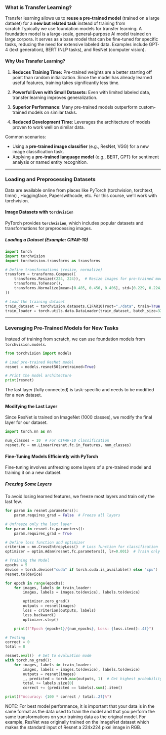 ### **What is Transfer Learning?**
Transfer learning allows us to **reuse a pre-trained model** (trained on a large dataset) for a **new but related task** instead of training from scratch.Typically we use foundation models for transfer learning. A foundation model is a large-scale, general-purpose AI model trained on large corpora. It serves as a base model that can be fine-tuned for specific tasks, reducing the need for extensive labeled data. Examples include GPT-4 (text generation), BERT (NLP tasks), and ResNet (computer vision). 

#### **Why Use Transfer Learning?**
 1. **Reduces Training Time:** Pre-trained weights are a better starting off point than random initialization. Since the model has already learned useful features, training takes significantly less time.
 
 2. **Powerful Even with Small Datasets:** Even with limited labeled data, transfer learning improves generalization.  
 3. **Superior Performance**: Many pre-trained models outperform custom-trained models on similar tasks.  
 4. **Reduced Development Time**: Leverages the architecture of models proven to work well on similar data.
 

Common scenarios:
 - Using a **pre-trained image classifier** (e.g., ResNet, VGG) for a new image classification task.
 - Applying a **pre-trained language model** (e.g., BERT, GPT) for sentiment analysis or named entity recognition.

---
### **Loading and Preprocessing Datasets**
Data are available online from places like PyTorch (torchvision, torchtext, timm) , Huggingface, Paperswithcode, etc. For this course, we'll work with torchvision.

#### **Image Datasets with `torchvision`**
PyTorch provides **`torchvision`**, which includes popular datasets and transformations for preprocessing images.

##### **Loading a Dataset (Example: CIFAR-10)**
```python
import torch
import torchvision
import torchvision.transforms as transforms

# Define transformations (resize, normalize)
transform = transforms.Compose([
    transforms.Resize((224, 224)),  # Resize images for pre-trained models
    transforms.ToTensor(),
    transforms.Normalize(mean=[0.485, 0.456, 0.406], std=[0.229, 0.224, 0.225])
])

# Load the training dataset
train_dataset = torchvision.datasets.CIFAR10(root="./data", train=True, transform=transform, download=True)
train_loader = torch.utils.data.DataLoader(train_dataset, batch_size=32, shuffle=True)
```


---
### Leveraging Pre-Trained Models for New Tasks
Instead of training from scratch, we can use foundation models from `torchvision.models`.

```python
from torchvision import models

# Load pre-trained ResNet model
resnet = models.resnet50(pretrained=True)

# Print the model architecture
print(resnet)
```

The last layer (fully connected) is task-specific and needs to be modified for a new dataset.
#### Modifying the Last Layer
Since ResNet is trained on ImageNet (1000 classes), we modify the final layer for our dataset.
```python
import torch.nn as nn

num_classes = 10  # For CIFAR-10 classification
resnet.fc = nn.Linear(resnet.fc.in_features, num_classes)
```


#### Fine-Tuning Models Efficiently with PyTorch
Fine-tuning involves unfreezing some layers of a pre-trained model and training it on a new dataset.

##### **Freezing Some Layers**
To avoid losing learned features, we freeze most layers and train only the last few.

```python
for param in resnet.parameters():
    param.requires_grad = False  # Freeze all layers

# Unfreeze only the last layer
for param in resnet.fc.parameters():
    param.requires_grad = True

# Define loss function and optimizer
criterion = nn.CrossEntropyLoss()  # Loss function for classification
optimizer = optim.Adam(resnet.fc.parameters(), lr=0.001)  # Train only last layer

# Training the Model
epochs = 5
device = torch.device("cuda" if torch.cuda.is_available() else "cpu")
resnet.to(device)

for epoch in range(epochs):
    for images, labels in train_loader:
        images, labels = images.to(device), labels.to(device)

        optimizer.zero_grad()
        outputs = resnet(images)
        loss = criterion(outputs, labels)
        loss.backward()
        optimizer.step()

    print(f"Epoch {epoch+1}/{num_epochs}, Loss: {loss.item():.4f}")

# Testing
correct = 0
total = 0

resnet.eval()  # Set to evaluation mode
with torch.no_grad():
    for images, labels in train_loader:
        images, labels = images.to(device), labels.to(device)
        outputs = resnet(images)
        _, predicted = torch.max(outputs, 1)  # Get highest probability class
        total += labels.size(0)
        correct += (predicted == labels).sum().item()

print(f"Accuracy: {100 * correct / total:.2f}%")
```
NOTE: For best model performance, it is important that your data is in the same format as the data used to train the model and that you perform the same transformations on your training data as the original model. For example, ResNet was originally trained on the ImageNet dataset which makes the standard input of Resnet a 224x224 pixel image in RGB.
